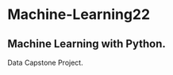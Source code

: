 # Machine-Learning22
Machine Learning with Python.
----------------------------
Data Capstone Project.
